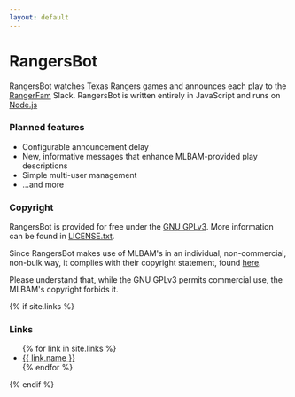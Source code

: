 ```yaml
---
layout: default
---
```


# RangersBot

RangersBot watches Texas Rangers games and announces each play to the [RangerFam](https://reddit.com/r/TexasRangers) 
Slack. RangersBot is written entirely in JavaScript and runs on [Node.js](https://nodejs.org/)

### Planned features

- Configurable announcement delay
- New, informative messages that enhance MLBAM-provided play descriptions
- Simple multi-user management
- ...and more

### Copyright

RangersBot is provided for free under the [GNU GPLv3](//www.gnu.org/licenses/gpl-3.0.en.html). More information can be found in [LICENSE.txt](//github.com/ChaoticWeg/slack-rangersbot/blob/master/LICENSE.txt).

Since RangersBot makes use of MLBAM's in an individual, non-commercial, non-bulk way, it complies with their copyright statement, found [here](//gdx.mlb.com/components/copyright.txt).

Please understand that, while the GNU GPLv3 permits commercial use, the MLBAM's copyright forbids it.

{% if site.links %}
### Links

<ul>
    {% for link in site.links %}
        <li><a href="{{ link.href }}">{{ link.name }}</a></li>
    {% endfor %}
</ul>
{% endif %}